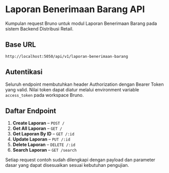 # Laporan Benerimaan Barang API

Kumpulan request Bruno untuk modul Laporan Benerimaan Barang pada sistem Backend Distribusi Retail.

## Base URL
```
http://localhost:5050/api/v1/laporan-benerimaan-barang
```

## Autentikasi
Seluruh endpoint membutuhkan header Authorization dengan Bearer Token yang valid. Nilai token dapat diatur melalui environment variable `access_token` pada workspace Bruno.

## Daftar Endpoint
1. **Create Laporan** – `POST /`
2. **Get All Laporan** – `GET /`
3. **Get Laporan By ID** – `GET /:id`
4. **Update Laporan** – `PUT /:id`
5. **Delete Laporan** – `DELETE /:id`
6. **Search Laporan** – `GET /search`

Setiap request contoh sudah dilengkapi dengan payload dan parameter dasar yang dapat disesuaikan sesuai kebutuhan pengujian.

